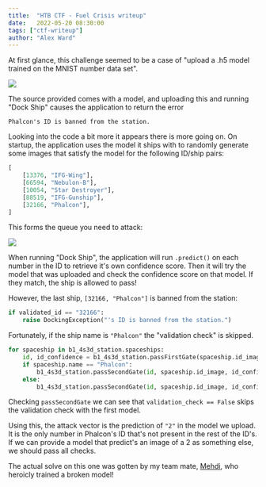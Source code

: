 ```yaml
---
title:  "HTB CTF - Fuel Crisis writeup"
date:   2022-05-20 08:30:00
tags: ["ctf-writeup"]
author: "Alex Ward"
---
```


At first glance, this challenge seemed to be a case of "upload a .h5 model
trained on the MNIST number data set".

![](https://i.postimg.cc/FK2dDd7Q/Pasted-image-20220515201750.png)

<!-- more -->

The source provided comes with a model, and uploading this and running
"Dock Ship" causes the application to return the error

```
Phalcon's ID is banned from the station.
```

Looking into the code a bit more it appears there is more going on. On startup,
the application uses the model it ships with to randomly generate some images
that satisfy the model for the following ID/ship pairs:

```python
[
    [13376, "IFG-Wing"],
    [66594, "Nebulon-B"], 
    [10054, "Star Destroyer"],
    [88519, "IFG-Gunship"], 
    [32166, "Phalcon"],
]
```

This forms the queue you need to attack:

![](https://i.postimg.cc/pTz97WF5/Pasted-image-20220515204354.png)

When running "Dock Ship", the application will run `.predict()` on each number
in the ID to retrieve it's own confidence score. Then it will try the model that
was uploaded and check the confidence score on that model. If they match, the
ship is allowed to pass!

However, the last ship, `[32166, "Phalcon"]` is banned from the station:

```python
if validated_id == "32166":
    raise DockingException("'s ID is banned from the station.")
```

Fortunately, if the ship name is `"Phalcon"` the "validation check" is skipped.

```python
for spaceship in b1_4s3d_station.spaceships:
    id, id_confidence = b1_4s3d_station.passFirstGate(spaceship.id_image)
    if spaceship.name == "Phalcon":
        b1_4s3d_station.passSecondGate(id, spaceship.id_image, id_confidence, validation_check=False)
    else:
        b1_4s3d_station.passSecondGate(id, spaceship.id_image, id_confidence)
```

Checking `passSecondGate` we can see that `validation_check == False` skips
the validation check with the first model.

Using this, the attack vector is the prediction of `"2"` in the model we
upload. It is the only number in Phalcon's ID that's not present in the
rest of the ID's. If we can provide a model that predict's an image of
a 2 as something else, we should pass all checks.

The actual solve on this one was gotten by my team mate,
[Mehdi](https://www.linkedin.com/in/mehdi-soleimannejad), who heroicly
trained a broken model!
